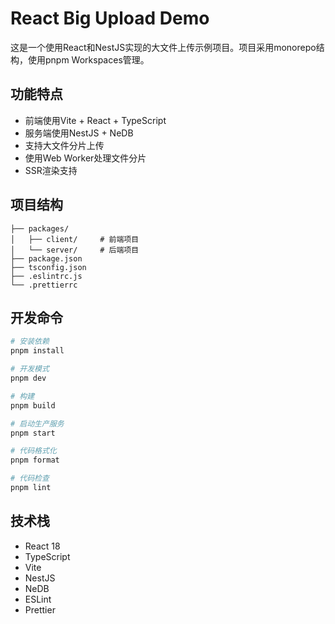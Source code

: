 # React Big Upload Demo

这是一个使用React和NestJS实现的大文件上传示例项目。项目采用monorepo结构，使用pnpm Workspaces管理。

## 功能特点

- 前端使用Vite + React + TypeScript
- 服务端使用NestJS + NeDB
- 支持大文件分片上传
- 使用Web Worker处理文件分片
- SSR渲染支持

## 项目结构

```
├── packages/
│   ├── client/     # 前端项目
│   └── server/     # 后端项目
├── package.json
├── tsconfig.json
├── .eslintrc.js
└── .prettierrc
```

## 开发命令

```bash
# 安装依赖
pnpm install

# 开发模式
pnpm dev

# 构建
pnpm build

# 启动生产服务
pnpm start

# 代码格式化
pnpm format

# 代码检查
pnpm lint
```

## 技术栈

- React 18
- TypeScript
- Vite
- NestJS
- NeDB
- ESLint
- Prettier